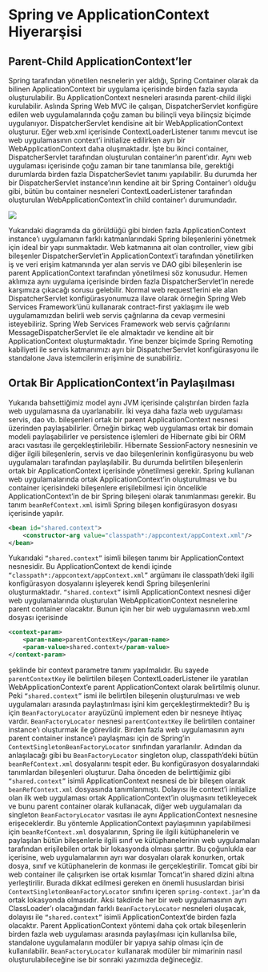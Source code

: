 # Spring ve ApplicationContext Hiyerarşisi

## Parent-Child ApplicationContext’ler

Spring tarafından yönetilen nesnelerin yer aldığı, Spring Container olarak da bilinen ApplicationContext bir uygulama 
içerisinde birden fazla sayıda oluşturulabilir. Bu ApplicationContext nesneleri arasında parent-child ilişki kurulabilir. 
Aslında Spring Web MVC ile çalışan, DispatcherServlet konfigüre edilen web uygulamalarında çoğu zaman bu bilinçli veya 
bilinçsiz biçimde uygulanıyor. DispatcherServlet kendisine ait bir WebApplicationContext oluşturur. Eğer web.xml içerisinde 
ContextLoaderListener tanımı mevcut ise web uygulamasının context’i initialize edilirken ayrı bir WebApplicationContext 
daha oluşmaktadır. İşte bu ikinci container, DispatcherServlet tarafından oluşturulan container’ın parent’ıdır. Aynı web 
uygulaması içerisinde çoğu zaman bir tane tanımlansa bile, gerektiği durumlarda birden fazla DispatcherSevlet tanımı 
yapılabilir. Bu durumda her bir DispatcherServlet instance’ının kendine ait bir Spring Container’ı olduğu gibi, bütün bu 
container nesneleri ContextLoaderListener tarafından oluşturulan WebApplicationContext’in child container’ı durumundadır.

![](http://kenansevindik.com/assets/images/spring_container_hierarchy.png)

Yukarıdaki diagramda da görüldüğü gibi birden fazla ApplicationContext instance’ı uygulamanın farklı katmanlarındaki 
Spring bileşenlerini yönetmek için ideal bir yapı sunmaktadır. Web katmanına ait olan controller, view gibi bileşenler 
DispatcherServlet’in ApplicationContext’i tarafından yönetilirken iş ve veri erişim katmanında yer alan servis ve DAO 
gibi bileşenlerin ise parent ApplicationContext tarafından yönetilmesi söz konusudur. Hemen aklımıza aynı uygulama 
içerisinde birden fazla DispatcherServlet’in nerede karşımıza çıkacağı sorusu gelebilir. Normal web request’lerini ele 
alan DispatcherServlet konfigürasyonumuza ilave olarak örneğin Spring Web Services Framework’ünü kullanarak contract-first 
yaklaşımı ile web uygulamamızdan belirli web servis çağrılarına da cevap vermesini isteyebiliriz. Spring Web Services 
Framework web servis çağrılarını MessageDispatcherServlet ile ele almaktadır ve kendine ait bir ApplicationContext 
oluşturmaktadır. Yine benzer biçimde Spring Remoting kabiliyeti ile servis katmanımızı ayrı bir DispatcherServlet 
konfigürasyonu ile standalone Java istemcilerin erişimine de sunabiliriz.

## Ortak Bir ApplicationContext’in Paylaşılması

Yukarıda bahsettiğimiz model aynı JVM içerisinde çalıştırılan birden fazla web uygulamasına da uyarlanabilir. İki veya 
daha fazla web uygulaması servis, dao vb. bileşenleri ortak bir parent ApplicationContext nesnesi üzerinden paylaşabilirler. 
Örneğin birkaç web uygulaması ortak bir domain modeli paylaşabilirler ve persistence işlemleri de Hibernate gibi bir ORM 
aracı vasıtası ile gerçekleştirilebilir. Hibernate SessionFactory nesnesinin ve diğer ilgili bileşenlerin, servis ve dao 
bileşenlerinin konfigürasyonu bu web uygulamaları tarafından paylaşılabilir. Bu durumda belirtilen bileşenlerin ortak bir 
ApplicationContext içerisinde yönetilmesi gerekir. Spring kullanan web uygulamalarında ortak ApplicationContext’in 
oluşturulması ve bu container içerisindeki bileşenlere erişilebilmesi için öncelikle ApplicationContext’in de bir Spring 
bileşeni olarak tanımlanması gerekir. Bu tanım `beanRefContext.xml` isimli Spring bileşen konfigürasyon dosyası içerisinde 
yapılır.

```xml
<bean id="shared.context">
    <constructor-arg value="classpath*:/appcontext/appContext.xml"/>
</bean>
```

Yukarıdaki `“shared.context”` isimli bileşen tanımı bir ApplicationContext nesnesidir. Bu ApplicationContext de kendi 
içinde `“classpath*:/appcontext/appContext.xml”` argümanı ile classpath’deki ilgili konfigürasyon dosyalarını işleyerek 
kendi Spring bileşenlerini oluşturmaktadır. `“shared.context”` isimli ApplicationContext nesnesi diğer web uygulamalarında 
oluşturulan WebApplicationContext nesnelerine parent container olacaktır. Bunun için her bir web uygulamasının web.xml 
dosyası içerisinde

```xml
<context-param>
    <param-name>parentContextKey</param-name>
    <param-value>shared.context</param-value>
</context-param>
```

şeklinde bir context parametre tanımı yapılmalıdır. Bu sayede `parentContextKey` ile belirtilen 
bileşen ContextLoaderListener ile yaratılan WebApplicationContext’e parent ApplicationContext olarak belirtilmiş olunur.
Peki `“shared.context”` ismi ile belirtilen bileşenin oluşturulması ve web uygulamaları arasında paylaştırılması işini kim 
gerçekleştirmektedir? Bu iş için `BeanFactoryLocator` arayüzünü implement eden bir nesneye ihtiyaç vardır. `BeanFactoryLocator` 
nesnesi `parentContextKey` ile belirtilen container instance’ı oluşturmak ile görevlidir. Birden fazla web uygulamasının 
aynı parent container instance’ı paylaşması için de Spring’in `ContextSingletonBeanFactoryLocator` sınıfından yararlanılır. 
Adından da anlaşılacağı gibi bu `BeanFactoryLocator` singleton olup, classpath’deki bütün `beanRefContext.xml` dosyalarını 
tespit eder. Bu konfigürasyon dosyalarındaki tanımlardan bileşenleri oluşturur. Daha önceden de belirttiğimiz gibi 
`“shared.context”` isimli ApplicationContext nesnesi de bir bileşen olarak `beanRefContext.xml` dosyasında tanımlanmıştı. 
Dolayısı ile context’i initialize olan ilk web uygulaması ortak ApplicationContext’in oluşmasını tetikleyecek ve bunu 
parent container olarak kullanacak, diğer web uygulamaları da singleton `BeanFactoryLocator` vasıtası ile aynı 
ApplicationContext nesnesine erişeceklerdir. Bu yöntemle ApplicationContext paylaşımının yapılabilmesi için `beanRefContext.xml` 
dosyalarının, Spring ile ilgili kütüphanelerin ve paylaşılan bütün bileşenlerle ilgili sınıf ve kütüphanelerinin web 
uygulamaları tarafından erişilebilen ortak bir lokasyonda olması şarttır. Bu çoğunlukla ear içerisine, web uygulamalarının 
ayrı war dosyaları olarak konurken, ortak dosya, sınıf ve kütüphanelerin de konması ile gerçekleştirilir. Tomcat gibi bir 
web container ile çalışırken ise ortak kısımlar Tomcat’in shared dizini altına yerleştirilir. Burada dikkat edilmesi 
gereken en önemli hususlardan birisi `ContextSingletonBeanFactoryLocator` sınıfını içeren `spring-context.jar`’ın da ortak 
lokasyonda olmasıdır. Aksi takdirde her bir web uygulamasının ayrı ClassLoader’ı olacağından farklı `BeanFactoryLocator` 
nesneleri oluşacak, dolayısı ile `“shared.context”` isimli ApplicationContext’de birden fazla olacaktır. Parent 
ApplicationContext yöntemi daha çok ortak bileşenlerin birden fazla web uygulaması arasında paylaşılması için kullanılsa 
bile, standalone uygulamaların modüler bir yapıya sahip olması için de kullanılabilir. `BeanFactoryLocator` kullanarak 
modüler bir mimarinin nasıl oluşturulabileceğine ise bir sonraki yazımızda değineceğiz.
